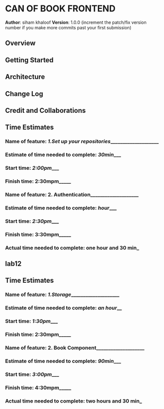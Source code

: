 # CAN OF BOOK FRONTEND

**Author**: siham khaloof 
**Version**: 1.0.0 (increment the patch/fix version number if you make more commits past your first submission)

## Overview
<!-- Provide a high level overview of what this application is and why you are building it, beyond the fact that it's an assignment for this class. (i.e. What's your problem domain?) -->

## Getting Started
<!-- What are the steps that a user must take in order to build this app on their own machine and get it running? -->

## Architecture
<!-- Provide a detailed description of the application design. What technologies (languages, libraries, etc) you're using, and any other relevant design information. -->

## Change Log
<!-- Use this area to document the iterative changes made to your application as each feature is successfully implemented. Use time stamps. Here's an example:

01-01-2001 4:59pm - Application now has a fully-functional express server, with a GET route for the location resource. -->

## Credit and Collaborations
<!-- Give credit (and a link) to other people or resources that helped you build this application. -->


## Time Estimates
### Name of feature: _____1._Set up your repositories__________________________

### Estimate of time needed to complete: _30min____

### Start time: _2:00pm____

### Finish time: 2:30mpm_____

### Name of feature: ______2. Authentication__________________________

### Estimate of time needed to complete: _hour____

### Start time: _2:30pm____

### Finish time: 3:30mpm_____


### Actual time needed to complete: __one hour and 30 min___

## lab12 

## Time Estimates
### Name of feature: _____1._Storage__________________________

### Estimate of time needed to complete: _an hour___

### Start time: _1:30pm____

### Finish time: 2:30mpm_____

### Name of feature: ______2. Book Component__________________________

### Estimate of time needed to complete: _90min____

### Start time: _3:00pm____

### Finish time: 4:30mpm_____


### Actual time needed to complete: __two hours and 30 min___

